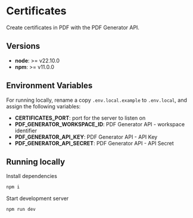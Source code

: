 # Certificates

Create certificates in PDF with the PDF Generator API.

## Versions

- **node**: >= v22.10.0
- **npm**: >= v11.0.0

## Environment Variables

For running locally, rename a copy `.env.local.example` to `.env.local`, and assign the following variables:

- **CERTIFICATES_PORT**: port for the server to listen on
- **PDF_GENERATOR_WORKSPACE_ID**: PDF Generator API - workspace identifier
- **PDF_GENERATOR_API_KEY**: PDF Generator API - API Key
- **PDF_GENERATOR_API_SECRET**: PDF Generator API - API Secret

## Running locally

Install dependencies

```sh
npm i
```

Start development server

```sh
npm run dev
```
